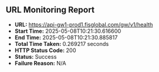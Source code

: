 ## URL Monitoring Report

- **URL:** https://api-gw1-prod1.fisglobal.com/gw/v1/health
- **Start Time:** 2025-05-08T10:21:30.616600
- **End Time:** 2025-05-08T10:21:30.885817
- **Total Time Taken:** 0.269217 seconds
- **HTTP Status Code:** 200
- **Status:** Success
- **Failure Reason:** N/A
